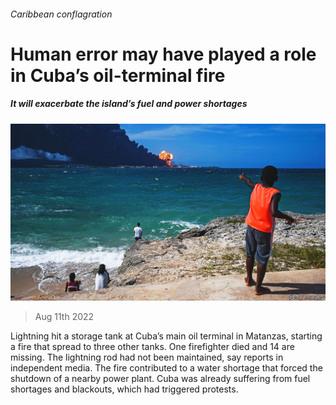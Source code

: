 ###### Caribbean conflagration

# Human error may have played a role in Cuba’s oil-terminal fire 

##### It will exacerbate the island’s fuel and power shortages 

![image](images/20220813_AMP001.jpg) 

> Aug 11th 2022 

Lightning hit a storage tank at Cuba’s main oil terminal in Matanzas, starting a fire that spread to three other tanks. One firefighter died and 14 are missing. The lightning rod had not been maintained, say reports in independent media. The fire contributed to a water shortage that forced the shutdown of a nearby power plant. Cuba was already suffering from fuel shortages and blackouts, which had triggered protests. 

